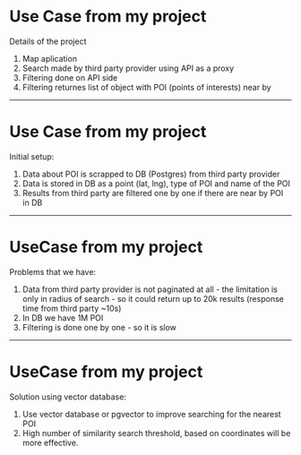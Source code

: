 
# Use Case from my project
Details of the project

1. Map aplication
2. Search made by third party provider using API as a proxy
3. Filtering done on API side
4. Filtering returnes list of object with POI (points of interests) near by

---

# Use Case from my project
Initial setup:

1. Data about POI is scrapped to DB (Postgres) from third party provider
2. Data is stored in DB as a point (lat, lng), type of POI and name of the POI
3. Results from third party are filtered one by one if there are near by POI in DB

---

# UseCase from my project
Problems that we have:

1. Data from third party provider is not paginated at all - the limitation is only in radius of search - so it could return up to 20k results (response time from third party ~10s)
2. In DB we have 1M POI
3. Filtering is done one by one - so it is slow


---

# UseCase from my project
Solution using vector database:

1. Use vector database or pgvector to improve searching for the nearest POI
2. High number of similarity search threshold, based on coordinates will be more effective. 
